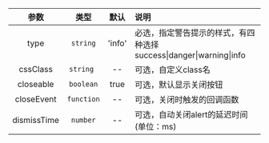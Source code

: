 | 参数        | 类型          | 默认        |   说明                 |
| :---------: | :----------: | :---------: | :------------------------------------------|
| type        | `string`       | 'info'      | 必选，指定警告提示的样式，有四种选择 success\|danger\|warning\|info |
| cssClass    | `string `      | --      | 可选，自定义class名 |
| closeable   | `boolean`      | true        | 可选，默认显示关闭按钮 |
| closeEvent     | `function`     | --      | 可选，关闭时触发的回调函数 |
| dismissTime | `number`       | --      | 可选，自动关闭alert的延迟时间(单位：ms) |
